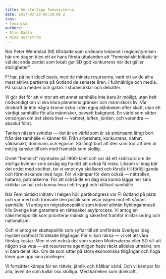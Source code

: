 ```yaml
---
title: De stolliga feministerna
date: 2017-03-28 09:50:00 Z
tags:
- feminism
authors:
- Elin Bååth
- Nina Ruthström
---
```


När Peter Wennblad (M) tillträdde som ordinarie ledamot i regionstyrelsen här om dagen blev ett av hans första uttalanden att “Feministiskt Initiativ är väl det enda partiet som lokalt ger SD god konkurrens när det gäller stolligheter”.

F! har, på helt ideell basis, med de minsta resurserna, varit ett av de allra mest aktiva partierna på Gotland de senaste åren. I fullmäktige och media. På sociala medier och gatan. I studiecirklar och debatter.

Vi gör det för att vi tror att ett annat samhälle inte bara är möjligt, utan helt nödvändigt om vi ska klara planetens gränser och människors liv. Vår drivkraft är inte några kronor extra i den egna plånboken efter skatt, utan ett värdigt samhälle för alla människor, oavsett bakgrund. En värld som sätter omsorgen om det sköra livet — vattnet, luften, jorden, och varandra — absolut först.

Tanken nästan svindlar — det är en värld som är så smärtsamt långt bort från det samhälle vi känner till. Från arbetshets, konkurrens, näthat, våldsmakt, dominans och egoism. Så långt bort att den som tror att den är möjlig kanske till och med framstår som stollig.

Ordet "feminist” myntades på 1800-talet och var då ett skällsord om de stolliga kvinnor som ansåg sig ha rätt att också få rösta. Liksom vi idag bär det ordet med stolthet, tar vi emot nya skällsord och försök till förlöjligande och förminskande med lugn. För vi kämpar för dem också — nättrollen, hatarna, patriarkerna. För att också de en dag ska kunna lägga ner sina sköldar av hat och kunna leva i ett tryggt och hållbart samhälle

När Feministiskt initiativ i helgen höll partikongress var F! Gotland på plats och var med och formade den politik som visar vägen mot ett sådant samhälle. Vi antog en migrationspolitik som kräver allmän flyktingamnesti tills Sverige kan garantera en rättssäker asylprocess. Vi antog en säkerhetspolitik som prioriterar mänsklig säkerhet framför militarisering och nationalism.

Och vi antog en skattepolitik som syftar till att omfördela Sveriges idag mycket orättvist fördelade tillgångar. För vi kan räkna — vi vet att våra förslag kostar. Men vi vet också det som varken Moderaterna eller SD vill att någon ska veta — att resurserna egentligen hade räckt alldeles utmärkt, om vi bara delat lika. Om de som sitter på stora ekonomiska tillgångar och höga löner gav upp sina privilegier.

Vi fortsätter kämpa för en rättvis, jämlik och hållbar värld. Och vi kämpar för alla, även de som kallar oss stolliga. Med kärleken som drivkraft.
